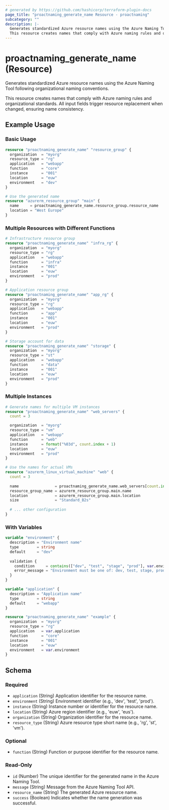 ```yaml
---
# generated by https://github.com/hashicorp/terraform-plugin-docs
page_title: "proactnaming_generate_name Resource - proactnaming"
subcategory: ""
description: |-
  Generates standardized Azure resource names using the Azure Naming Tool following organizational naming conventions.
  This resource creates names that comply with Azure naming rules and organizational standards. All input fields trigger resource replacement when changed, ensuring name consistency.
---
```


# proactnaming_generate_name (Resource)

Generates standardized Azure resource names using the Azure Naming Tool following organizational naming conventions.

This resource creates names that comply with Azure naming rules and organizational standards. All input fields trigger resource replacement when changed, ensuring name consistency.

## Example Usage

### Basic Usage

```terraform
resource "proactnaming_generate_name" "resource_group" {
  organization  = "myorg"
  resource_type = "rg"
  application   = "webapp"
  function      = "core"
  instance      = "001"
  location      = "euw"
  environment   = "dev"
}

# Use the generated name
resource "azurerm_resource_group" "main" {
  name     = proactnaming_generate_name.resource_group.resource_name
  location = "West Europe"
}
```

### Multiple Resources with Different Functions

```terraform
# Infrastructure resource group
resource "proactnaming_generate_name" "infra_rg" {
  organization  = "myorg"
  resource_type = "rg"
  application   = "webapp"
  function      = "infra"
  instance      = "001"
  location      = "euw"
  environment   = "prod"
}

# Application resource group
resource "proactnaming_generate_name" "app_rg" {
  organization  = "myorg"
  resource_type = "rg"
  application   = "webapp"
  function      = "app"
  instance      = "001"
  location      = "euw"
  environment   = "prod"
}

# Storage account for data
resource "proactnaming_generate_name" "storage" {
  organization  = "myorg"
  resource_type = "st"
  application   = "webapp"
  function      = "data"
  instance      = "001"
  location      = "euw"
  environment   = "prod"
}
```

### Multiple Instances

```terraform
# Generate names for multiple VM instances
resource "proactnaming_generate_name" "web_servers" {
  count = 3

  organization  = "myorg"
  resource_type = "vm"
  application   = "webapp"
  function      = "web"
  instance      = format("%03d", count.index + 1)
  location      = "euw"
  environment   = "prod"
}

# Use the names for actual VMs
resource "azurerm_linux_virtual_machine" "web" {
  count = 3
  
  name                = proactnaming_generate_name.web_servers[count.index].resource_name
  resource_group_name = azurerm_resource_group.main.name
  location            = azurerm_resource_group.main.location
  size                = "Standard_B2s"
  
  # ... other configuration
}
```

### With Variables

```terraform
variable "environment" {
  description = "Environment name"
  type        = string
  default     = "dev"
  
  validation {
    condition     = contains(["dev", "test", "stage", "prod"], var.environment)
    error_message = "Environment must be one of: dev, test, stage, prod."
  }
}

variable "application" {
  description = "Application name"
  type        = string
  default     = "webapp"
}

resource "proactnaming_generate_name" "example" {
  organization  = "myorg"
  resource_type = "rg"
  application   = var.application
  function      = "core"
  instance      = "001"
  location      = "euw"
  environment   = var.environment
}
```



<!-- schema generated by tfplugindocs -->
## Schema

### Required

- `application` (String) Application identifier for the resource name.
- `environment` (String) Environment identifier (e.g., 'dev', 'test', 'prod').
- `instance` (String) Instance number or identifier for the resource name.
- `location` (String) Azure region identifier (e.g., 'euw', 'eus').
- `organization` (String) Organization identifier for the resource name.
- `resource_type` (String) Azure resource type short name (e.g., 'rg', 'st', 'vm').

### Optional

- `function` (String) Function or purpose identifier for the resource name.

### Read-Only

- `id` (Number) The unique identifier for the generated name in the Azure Naming Tool.
- `message` (String) Message from the Azure Naming Tool API.
- `resource_name` (String) The generated Azure resource name.
- `success` (Boolean) Indicates whether the name generation was successful.

